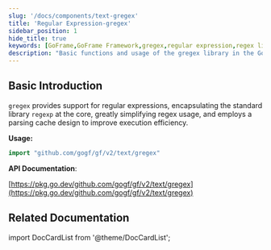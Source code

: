 ```yaml
---
slug: '/docs/components/text-gregex'
title: 'Regular Expression-gregex'
sidebar_position: 1
hide_title: true
keywords: [GoFrame,GoFrame Framework,gregex,regular expression,regex library,regex parsing,parsing cache,execution efficiency,project documentation,golang]
description: "Basic functions and usage of the gregex library in the GoFrame framework. gregex is a wrapper around the standard library regexp, providing a simplified way to use regular expressions and optimizing execution efficiency through parsing cache design, making regex operations more efficient and convenient."
---
```


## Basic Introduction

`gregex` provides support for regular expressions, encapsulating the standard library `regexp` at the core, greatly simplifying regex usage, and employs a parsing cache design to improve execution efficiency.

**Usage:**

```go
import "github.com/gogf/gf/v2/text/gregex"
```

**API Documentation**:

[https://pkg.go.dev/github.com/gogf/gf/v2/text/gregex](https://pkg.go.dev/github.com/gogf/gf/v2/text/gregex)

## Related Documentation

import DocCardList from '@theme/DocCardList';

<DocCardList />